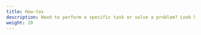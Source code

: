 ```yaml
---
title: How-tos
description: Need to perform a specific task or solve a problem? Look here.
weight: 20
---
```

